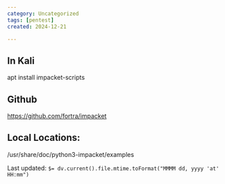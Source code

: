 ```yaml
---
category: Uncategorized
tags: [pentest]
created: 2024-12-21

---
```

## In Kali

apt install impacket-scripts

## Github

https://github.com/fortra/impacket

## Local Locations:

/usr/share/doc/python3-impacket/examples


Last updated: `$= dv.current().file.mtime.toFormat("MMMM dd, yyyy 'at' HH:mm")`
